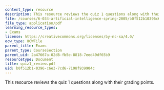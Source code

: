 ```yaml
---
content_type: resource
description: This resource reviews the quiz 1 questions along with their grading points.
file: /courses/6-034-artificial-intelligence-spring-2005/b0f512b10396c6e37cd67198f939904c_quiz1_review.pdf
file_type: application/pdf
learning_resource_types:
- Exams
license: https://creativecommons.org/licenses/by-nc-sa/4.0/
ocw_type: OCWFile
parent_title: Exams
parent_type: CourseSection
parent_uid: 2a47667a-02d8-fb5e-8818-7eed49df65b9
resourcetype: Document
title: quiz1_review.pdf
uid: b0f512b1-0396-c6e3-7cd6-7198f939904c
---
```

This resource reviews the quiz 1 questions along with their grading points.